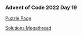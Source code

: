### Advent of Code 2022 Day 19

[Puzzle Page](https://adventofcode.com/2022/day/19)

[Solutions Megathread](https://www.reddit.com/r/adventofcode/comments/zpihwi/2022_day_19_solutions/)
